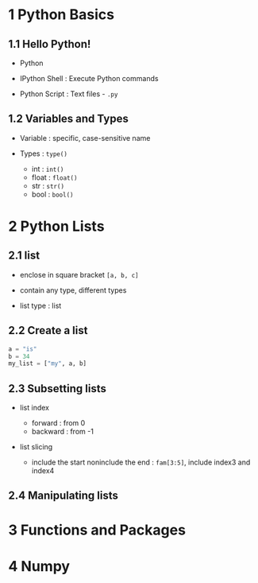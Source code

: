 # 1 Python Basics

## 1.1 Hello Python!

* Python

* IPython Shell : Execute Python commands

* Python Script : Text files - `.py` 

## 1.2 Variables and Types

* Variable : specific, case-sensitive name

* Types : `type()`

    * int :  `int()`
    * float : `float()`
    * str : `str()`
    * bool : `bool()`

# 2 Python Lists

## 2.1 list

* enclose in square bracket `[a, b, c]`

* contain any type, different types

* list type : list

## 2.2 Create a list

```python
a = "is"
b = 34
my_list = ["my", a, b]
```

## 2.3 Subsetting lists

* list index

    * forward : from 0
    * backward : from -1

* list slicing

    * include the start noninclude the end : `fam[3:5]`, include index3 and index4

## 2.4 Manipulating lists





# 3 Functions and Packages


# 4 Numpy



